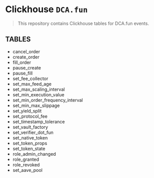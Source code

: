 # Clickhouse `DCA.fun`

> This repository contains Clickhouse tables for DCA.fun events.

## TABLES

- cancel_order
- create_order
- fill_order
- pause_create
- pause_fill
- set_fee_collector
- set_max_feed_age
- set_max_scaling_interval
- set_min_execution_value
- set_min_order_frequency_interval
- set_min_max_slippage
- set_yield_split
- set_protocol_fee
- set_timestamp_tolerance
- set_vault_factory
- set_verifier_dot_fun
- set_native_token
- set_token_props
- set_token_state
- role_admin_changed
- role_granted
- role_revoked
- set_aave_pool
